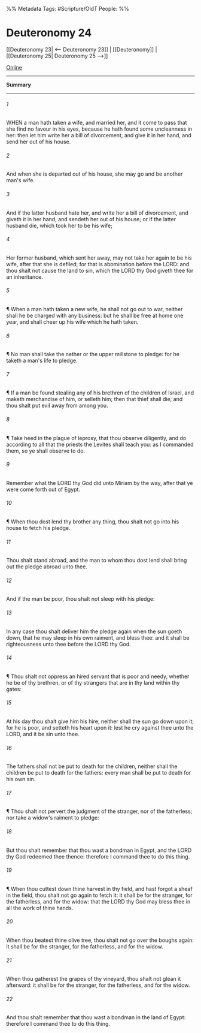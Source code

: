 

%% Metadata
Tags: #Scripture/OldT
People: 
%%
# Deuteronomy 24
[[Deuteronomy 23| <-- Deuteronomy 23]] | [[Deuteronomy]] | [[Deuteronomy 25| Deuteronomy 25 -->]]

[Online](https://churchofjesuschrist.org/study/scriptures/ot/deut/24?lang=eng)

---
__Summary__



---

###### 1
WHEN a man hath taken a wife, and married her, and it come to pass that she find no favour in his eyes, because he hath found some uncleanness in her: then let him write her a bill of divorcement, and give it in her hand, and send her out of his house.
###### 2
And when she is departed out of his house, she may go and be another man's wife.
###### 3
And if the latter husband hate her, and write her a bill of divorcement, and giveth it in her hand, and sendeth her out of his house; or if the latter husband die, which took her to be his wife;
###### 4
Her former husband, which sent her away, may not take her again to be his wife, after that she is defiled; for that is abomination before the LORD: and thou shalt not cause the land to sin, which the LORD thy God giveth thee for an inheritance.
###### 5
¶ When a man hath taken a new wife, he shall not go out to war, neither shall he be charged with any business: but he shall be free at home one year, and shall cheer up his wife which he hath taken.
###### 6
¶ No man shall take the nether or the upper millstone to pledge: for he taketh a man's life to pledge.
###### 7
¶ If a man be found stealing any of his brethren of the children of Israel, and maketh merchandise of him, or selleth him; then that thief shall die; and thou shalt put evil away from among you.
###### 8
¶ Take heed in the plague of leprosy, that thou observe diligently, and do according to all that the priests the Levites shall teach you: as I commanded them, so ye shall observe to do.
###### 9
Remember what the LORD thy God did unto Miriam by the way, after that ye were come forth out of Egypt.
###### 10
¶ When thou dost lend thy brother any thing, thou shalt not go into his house to fetch his pledge.
###### 11
Thou shalt stand abroad, and the man to whom thou dost lend shall bring out the pledge abroad unto thee.
###### 12
And if the man be poor, thou shalt not sleep with his pledge:
###### 13
In any case thou shalt deliver him the pledge again when the sun goeth down, that he may sleep in his own raiment, and bless thee: and it shall be righteousness unto thee before the LORD thy God.
###### 14
¶ Thou shalt not oppress an hired servant that is poor and needy, whether he be of thy brethren, or of thy strangers that are in thy land within thy gates:
###### 15
At his day thou shalt give him his hire, neither shall the sun go down upon it; for he is poor, and setteth his heart upon it: lest he cry against thee unto the LORD, and it be sin unto thee.
###### 16
The fathers shall not be put to death for the children, neither shall the children be put to death for the fathers: every man shall be put to death for his own sin.
###### 17
¶ Thou shalt not pervert the judgment of the stranger, nor of the fatherless; nor take a widow's raiment to pledge:
###### 18
But thou shalt remember that thou wast a bondman in Egypt, and the LORD thy God redeemed thee thence: therefore I command thee to do this thing.
###### 19
¶ When thou cuttest down thine harvest in thy field, and hast forgot a sheaf in the field, thou shalt not go again to fetch it: it shall be for the stranger, for the fatherless, and for the widow: that the LORD thy God may bless thee in all the work of thine hands.
###### 20
When thou beatest thine olive tree, thou shalt not go over the boughs again: it shall be for the stranger, for the fatherless, and for the widow.
###### 21
When thou gatherest the grapes of thy vineyard, thou shalt not glean it afterward: it shall be for the stranger, for the fatherless, and for the widow.
###### 22
And thou shalt remember that thou wast a bondman in the land of Egypt: therefore I command thee to do this thing.



